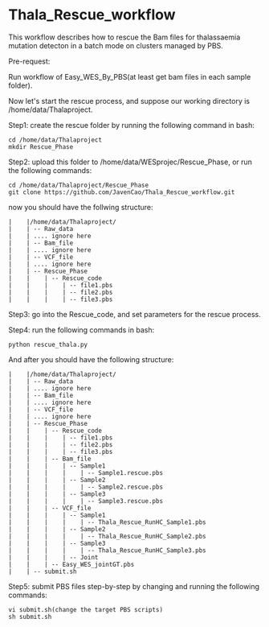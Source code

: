 # Thala_Rescue_workflow

This workflow describes how to rescue the Bam files for thalassaemia mutation detecton in a batch mode on clusters managed by PBS.

Pre-request:

Run workflow of Easy_WES_By_PBS(at least get bam files in each sample folder).

Now let's start the rescue process, and suppose our working directory is /home/data/Thalaproject.

Step1: create the rescue folder by running the following command in bash:

    cd /home/data/Thalaproject
    mkdir Rescue_Phase

Step2: upload this folder to /home/data/WESprojec/Rescue_Phase, or run the following commands:

    cd /home/data/Thalaproject/Rescue_Phase
    git clone https://github.com/JavenCao/Thala_Rescue_workflow.git

now you should have the follwing structure:

    |    |/home/data/Thalaproject/
    |    | -- Raw_data
    |    | .... ignore here
    |    | -- Bam_file
    |    | .... ignore here
    |    | -- VCF_file
    |    | .... ignore here
    |    | -- Rescue_Phase
    |    |    | -- Rescue_code
    |    |    |    | -- file1.pbs
    |    |    |    | -- file2.pbs
    |    |    |    | -- file3.pbs

Step3: go into the Rescue_code, and set parameters for the rescue process.

Step4: run the following commands in bash:

    python rescue_thala.py

And after you should have the following structure:

    |    |/home/data/Thalaproject/
    |    | -- Raw_data
    |    | .... ignore here
    |    | -- Bam_file
    |    | .... ignore here
    |    | -- VCF_file
    |    | .... ignore here
    |    | -- Rescue_Phase
    |    |    | -- Rescue_code
    |    |    |    | -- file1.pbs
    |    |    |    | -- file2.pbs
    |    |    |    | -- file3.pbs
    |    |    | -- Bam_file
    |    |    |    | -- Sample1
    |    |    |    |    | -- Sample1.rescue.pbs
    |    |    |    | -- Sample2
    |    |    |    |    | -- Sample2.rescue.pbs
    |    |    |    | -- Sample3
    |    |    |    |    | -- Sample3.rescue.pbs
    |    |    | -- VCF_file
    |    |    |    | -- Sample1
    |    |    |    |    | -- Thala_Rescue_RunHC_Sample1.pbs
    |    |    |    | -- Sample2
    |    |    |    |    | -- Thala_Rescue_RunHC_Sample2.pbs
    |    |    |    | -- Sample3
    |    |    |    |    | -- Thala_Rescue_RunHC_Sample3.pbs
    |    |    |    | -- Joint
    |    |    | -- Easy_WES_jointGT.pbs
    |    | -- submit.sh

Step5: submit PBS files step-by-step by changing and running the following commands:

    vi submit.sh(change the target PBS scripts)
    sh submit.sh
